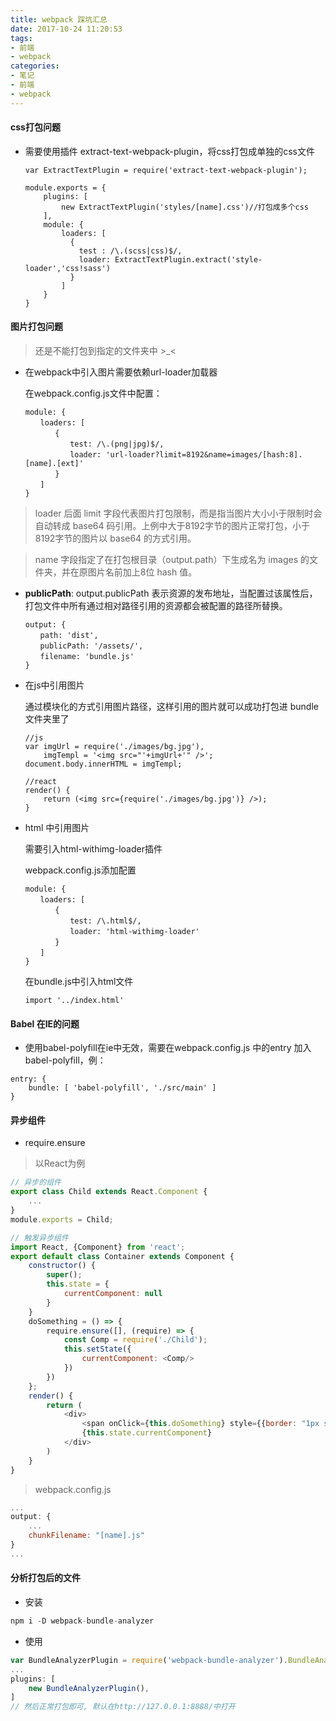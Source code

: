 ```yaml
---
title: webpack 踩坑汇总
date: 2017-10-24 11:20:53
tags:
- 前端
- webpack
categories:
- 笔记
- 前端
- webpack
---
```



#### css打包问题
- 需要使用插件 extract-text-webpack-plugin，将css打包成单独的css文件
    
    <!--more-->

    ```
    var ExtractTextPlugin = require('extract-text-webpack-plugin');
    
    module.exports = {
        plugins: [
            new ExtractTextPlugin('styles/[name].css')//打包成多个css 
        ],
        module: {
            loaders: [
              {
                test : /\.(scss|css)$/,
                loader: ExtractTextPlugin.extract('style-loader','css!sass')
              }
            ]
        }
    }
    ```

#### 图片打包问题 
> 还是不能打包到指定的文件夹中 >_<
- 在webpack中引入图片需要依赖url-loader加载器
    
    在webpack.config.js文件中配置：
    ```
    module: {
    　　loaders: [
    　　　　{
    　　　　　　test: /\.(png|jpg)$/,
    　　　　　　loader: 'url-loader?limit=8192&name=images/[hash:8].[name].[ext]'
    　　　　}
    　　]
    }
    ```
> loader 后面 limit 字段代表图片打包限制，而是指当图片大小小于限制时会自动转成 base64 码引用。上例中大于8192字节的图片正常打包，小于8192字节的图片以 base64 的方式引用。

> name 字段指定了在打包根目录（output.path）下生成名为 images 的文件夹，并在原图片名前加上8位 hash 值。

- **publicPath**: output.publicPath 表示资源的发布地址，当配置过该属性后，打包文件中所有通过相对路径引用的资源都会被配置的路径所替换。
    ```
    output: {
    　　path: 'dist',
    　　publicPath: '/assets/',
    　　filename: 'bundle.js'
    }
    ```

- 在js中引用图片

    通过模块化的方式引用图片路径，这样引用的图片就可以成功打包进 bundle 文件夹里了
    
    ```
    //js
    var imgUrl = require('./images/bg.jpg'),
        imgTempl = '<img src="'+imgUrl+'" />';
    document.body.innerHTML = imgTempl;
    
    //react
    render() {
        return (<img src={require('./images/bg.jpg')} />);
    }
    ```

- html 中引用图片

    需要引入html-withimg-loader插件
    
    webpack.config.js添加配置
    ```
    module: {
    　　loaders: [
    　　　　{
    　　　　　　test: /\.html$/,
    　　　　　　loader: 'html-withimg-loader'
    　　　　}
    　　]
    }
    ```
    在bundle.js中引入html文件
    ```
    import '../index.html'
    ```
    
#### Babel 在IE的问题
- 使用babel-polyfill在ie中无效，需要在webpack.config.js 中的entry 加入 babel-polyfill，例：
```
entry: {
    bundle: [ 'babel-polyfill', './src/main' ]
}
```

#### 异步组件

- require.ensure

> 以React为例

```js
// 异步的组件
export class Child extends React.Component {
    ...
}
module.exports = Child;
```
```js
// 触发异步组件
import React, {Component} from 'react';
export default class Container extends Component {
    constructor() {
        super();
        this.state = {
            currentComponent: null
        }
    }
    doSomething = () => {
        require.ensure([], (require) => {
            const Comp = require('./Child');
            this.setState({
                currentComponent: <Comp/>
            })
        })
    };
    render() {
        return (
            <div>
                <span onClick={this.doSomething} style={{border: "1px solid #000"}}>点击后，按需加载如下模块</span>
                {this.state.currentComponent}
            </div>
        )
    }
}
```

> webpack.config.js

```js
...
output: {
    ...
    chunkFilename: "[name].js"
}
...
```

#### 分析打包后的文件

- 安装

```js
npm i -D webpack-bundle-analyzer
```

- 使用

```js
var BundleAnalyzerPlugin = require('webpack-bundle-analyzer').BundleAnalyzerPlugin;
...
plugins: [
    new BundleAnalyzerPlugin(),
]
// 然后正常打包即可, 默认在http://127.0.0.1:8888/中打开
```